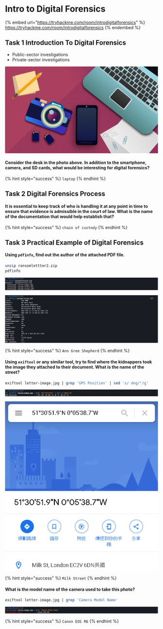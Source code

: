 # Intro to Digital Forensics

{% embed url="https://tryhackme.com/room/introdigitalforensics" %}
https://tryhackme.com/room/introdigitalforensics
{% endembed %}

## Task 1 Introduction To Digital Forensics

* Public-sector investigations
* Private-sector investigations

![](<../../.gitbook/assets/image (4).png>)

#### Consider the desk in the photo above. In addition to the smartphone, camera, and SD cards, what would be interesting for digital forensics?

{% hint style="success" %}
`laptop`
{% endhint %}

## Task 2 Digital Forensics Process

#### It is essential to keep track of who is handling it at any point in time to ensure that evidence is admissible in the court of law. What is the name of the documentation that would help establish that?

{% hint style="success" %}
`chain of custody`
{% endhint %}

## Task 3 Practical Example of Digital Forensics

#### Using `pdfinfo`, find out the author of the attached PDF file.

```bash
unzip ransomlettter2.zip
pdfinfo 
```

![](<../../.gitbook/assets/Screenshot from 2022-03-30 05-32-37.png>)

![](<../../.gitbook/assets/Screenshot from 2022-03-30 05-40-01.png>)

{% hint style="success" %}
`Ann Gree Shepherd`
{% endhint %}

#### Using `exiftool` or any similar tool, try to find where the kidnappers took the image they attached to their document. What is the name of the street?

```bash
exiftool letter-image.jpg | grep 'GPS Position' | sed 's/ deg/°/g'
```

![](<../../.gitbook/assets/Screenshot from 2022-03-30 05-49-19.png>)

![](<../../.gitbook/assets/Screenshot from 2022-03-30 05-53-02.png>)

{% hint style="success" %}
`Milk Street`
{% endhint %}

#### What is the model name of the camera used to take this photo?

```bash
exiftool letter-image.jpg | grep 'Camera Model Name'
```

![](<../../.gitbook/assets/Screenshot from 2022-03-30 05-52-29.png>)

{% hint style="success" %}
`Canon EOS R6`
{% endhint %}
